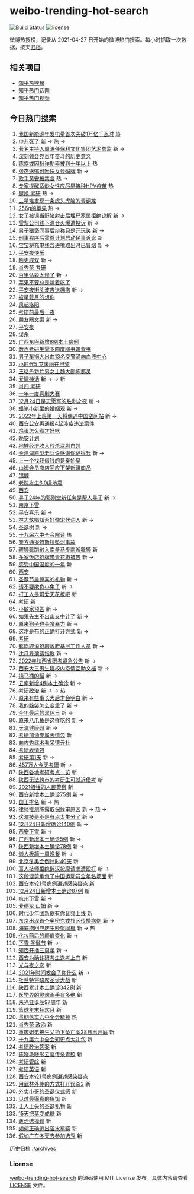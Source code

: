 # weibo-trending-hot-search

[![Build Status](https://github.com/justjavac/weibo-trending-hot-search/workflows/ci/badge.svg?branch=master)](https://github.com/justjavac/weibo-trending-hot-search/actions)
[![license](https://img.shields.io/github/license/justjavac/weibo-trending-hot-search)](https://github.com/justjavac/weibo-trending-hot-search/blob/master/LICENSE)

微博热搜榜，记录从 2021-04-27 日开始的微博热门搜索。每小时抓取一次数据，按天[归档](./archives)。

## 相关项目

- [知乎热搜榜](https://github.com/justjavac/zhihu-trending-top-search)
- [知乎热门话题](https://github.com/justjavac/zhihu-trending-hot-questions)
- [知乎热门视频](https://github.com/justjavac/zhihu-trending-hot-video)

## 今日热门搜索

<!-- BEGIN -->
<!-- 最后更新时间 Sat Dec 25 2021 12:19:25 GMT+0800 (China Standard Time) -->

1. [我国新能源年发电量首次突破1万亿千瓦时](https://s.weibo.com//weibo?q=%23%E6%88%91%E5%9B%BD%E6%96%B0%E8%83%BD%E6%BA%90%E5%B9%B4%E5%8F%91%E7%94%B5%E9%87%8F%E9%A6%96%E6%AC%A1%E7%AA%81%E7%A0%B41%E4%B8%87%E4%BA%BF%E5%8D%83%E7%93%A6%E6%97%B6%23&Refer=new_time)
   热
1. [申非死了](https://s.weibo.com//weibo?q=%23%E7%94%B3%E9%9D%9E%E6%AD%BB%E4%BA%86%23&Refer=top)
   新 -> 热 ->
1. [著名主持人周涛任保利文化集团艺术总监](https://s.weibo.com//weibo?q=%23%E8%91%97%E5%90%8D%E4%B8%BB%E6%8C%81%E4%BA%BA%E5%91%A8%E6%B6%9B%E4%BB%BB%E4%BF%9D%E5%88%A9%E6%96%87%E5%8C%96%E9%9B%86%E5%9B%A2%E8%89%BA%E6%9C%AF%E6%80%BB%E7%9B%91%23&Refer=top)
   新 ->
1. [深刻领会党百年奋斗的历史意义](https://s.weibo.com//weibo?q=%23%E6%B7%B1%E5%88%BB%E9%A2%86%E4%BC%9A%E5%85%9A%E7%99%BE%E5%B9%B4%E5%A5%8B%E6%96%97%E7%9A%84%E5%8E%86%E5%8F%B2%E6%84%8F%E4%B9%89%23&Refer=top)
1. [陈露或因敲诈勒索被判十年以上](https://s.weibo.com//weibo?q=%23%E9%99%88%E9%9C%B2%E6%88%96%E5%9B%A0%E6%95%B2%E8%AF%88%E5%8B%92%E7%B4%A2%E8%A2%AB%E5%88%A4%E5%8D%81%E5%B9%B4%E4%BB%A5%E4%B8%8A%23&Refer=top)
   热
1. [张杰送郁可唯快女号码牌](https://s.weibo.com//weibo?q=%23%E5%BC%A0%E6%9D%B0%E9%80%81%E9%83%81%E5%8F%AF%E5%94%AF%E5%BF%AB%E5%A5%B3%E5%8F%B7%E7%A0%81%E7%89%8C%23&Refer=top)
   新 ->
1. [歌手黄安被禁言](https://s.weibo.com//weibo?q=%23%E6%AD%8C%E6%89%8B%E9%BB%84%E5%AE%89%E8%A2%AB%E7%A6%81%E8%A8%80%23&Refer=top)
   热 ->
1. [专家提醒适龄女性应尽早接种HPV疫苗](https://s.weibo.com//weibo?q=%23%E4%B8%93%E5%AE%B6%E6%8F%90%E9%86%92%E9%80%82%E9%BE%84%E5%A5%B3%E6%80%A7%E5%BA%94%E5%B0%BD%E6%97%A9%E6%8E%A5%E7%A7%8DHPV%E7%96%AB%E8%8B%97%23&Refer=top)
   热
1. [腿姐 考研](https://s.weibo.com//weibo?q=%E8%85%BF%E5%A7%90%20%E8%80%83%E7%A0%94&Refer=top)
   热 ->
1. [三星堆发现一条虎头虎脑的青铜龙](https://s.weibo.com//weibo?q=%23%E4%B8%89%E6%98%9F%E5%A0%86%E5%8F%91%E7%8E%B0%E4%B8%80%E6%9D%A1%E8%99%8E%E5%A4%B4%E8%99%8E%E8%84%91%E7%9A%84%E9%9D%92%E9%93%9C%E9%BE%99%23&Refer=top)
1. [256g的苹果](https://s.weibo.com//weibo?q=256g%E7%9A%84%E8%8B%B9%E6%9E%9C&Refer=top)
   热 ->
1. [女子被误当野猪射击后埋尸家属拒绝谅解](https://s.weibo.com//weibo?q=%23%E5%A5%B3%E5%AD%90%E8%A2%AB%E8%AF%AF%E5%BD%93%E9%87%8E%E7%8C%AA%E5%B0%84%E5%87%BB%E5%90%8E%E5%9F%8B%E5%B0%B8%E5%AE%B6%E5%B1%9E%E6%8B%92%E7%BB%9D%E8%B0%85%E8%A7%A3%23&Refer=top)
   新 ->
1. [雪梨公司线下清仓火爆遭投诉](https://s.weibo.com//weibo?q=%23%E9%9B%AA%E6%A2%A8%E5%85%AC%E5%8F%B8%E7%BA%BF%E4%B8%8B%E6%B8%85%E4%BB%93%E7%81%AB%E7%88%86%E9%81%AD%E6%8A%95%E8%AF%89%23&Refer=top)
   新 ->
1. [男子猥亵同事后辩称只是开玩笑](https://s.weibo.com//weibo?q=%23%E7%94%B7%E5%AD%90%E7%8C%A5%E4%BA%B5%E5%90%8C%E4%BA%8B%E5%90%8E%E8%BE%A9%E7%A7%B0%E5%8F%AA%E6%98%AF%E5%BC%80%E7%8E%A9%E7%AC%91%23&Refer=top)
   新 ->
1. [刑事程序后霍尊计划启动民事诉讼](https://s.weibo.com//weibo?q=%23%E5%88%91%E4%BA%8B%E7%A8%8B%E5%BA%8F%E5%90%8E%E9%9C%8D%E5%B0%8A%E8%AE%A1%E5%88%92%E5%90%AF%E5%8A%A8%E6%B0%91%E4%BA%8B%E8%AF%89%E8%AE%BC%23&Refer=top)
   新
1. [宝宝将充电线含进嘴取出时已冒烟](https://s.weibo.com//weibo?q=%23%E5%AE%9D%E5%AE%9D%E5%B0%86%E5%85%85%E7%94%B5%E7%BA%BF%E5%90%AB%E8%BF%9B%E5%98%B4%E5%8F%96%E5%87%BA%E6%97%B6%E5%B7%B2%E5%86%92%E7%83%9F%23&Refer=top)
   新 ->
1. [平安夜快乐](https://s.weibo.com//weibo?q=%E5%B9%B3%E5%AE%89%E5%A4%9C%E5%BF%AB%E4%B9%90&Refer=top)
1. [皓史成双](https://s.weibo.com//weibo?q=%23%E7%9A%93%E5%8F%B2%E6%88%90%E5%8F%8C%23&Refer=top)
   新 ->
1. [肖秀荣 考研](https://s.weibo.com//weibo?q=%E8%82%96%E7%A7%80%E8%8D%A3%20%E8%80%83%E7%A0%94&Refer=top)
1. [百里弘毅太惨了](https://s.weibo.com//weibo?q=%23%E7%99%BE%E9%87%8C%E5%BC%98%E6%AF%85%E5%A4%AA%E6%83%A8%E4%BA%86%23&Refer=top)
   新 ->
1. [苹果不要总是啃着吃了](https://s.weibo.com//weibo?q=%23%E8%8B%B9%E6%9E%9C%E4%B8%8D%E8%A6%81%E6%80%BB%E6%98%AF%E5%95%83%E7%9D%80%E5%90%83%E4%BA%86%23&Refer=top)
1. [平安夜街头波吉送拥抱](https://s.weibo.com//weibo?q=%23%E5%B9%B3%E5%AE%89%E5%A4%9C%E8%A1%97%E5%A4%B4%E6%B3%A2%E5%90%89%E9%80%81%E6%8B%A5%E6%8A%B1%23&Refer=top)
   新 ->
1. [披星戴月的想你](https://s.weibo.com//weibo?q=%23%E6%8A%AB%E6%98%9F%E6%88%B4%E6%9C%88%E7%9A%84%E6%83%B3%E4%BD%A0%23&Refer=top)
1. [风起洛阳](https://s.weibo.com//weibo?q=%E9%A3%8E%E8%B5%B7%E6%B4%9B%E9%98%B3&Refer=top)
1. [考研前最后一夜](https://s.weibo.com//weibo?q=%23%E8%80%83%E7%A0%94%E5%89%8D%E6%9C%80%E5%90%8E%E4%B8%80%E5%A4%9C%23&Refer=top)
1. [朋友圈文案](https://s.weibo.com//weibo?q=%E6%9C%8B%E5%8F%8B%E5%9C%88%E6%96%87%E6%A1%88&Refer=top)
   新 ->
1. [平安夜](https://s.weibo.com//weibo?q=%23%E5%B9%B3%E5%AE%89%E5%A4%9C%23&Refer=top)
1. [误杀](https://s.weibo.com//weibo?q=%E8%AF%AF%E6%9D%80&Refer=top)
1. [广西东兴新增8例本土病例](https://s.weibo.com//weibo?q=%23%E5%B9%BF%E8%A5%BF%E4%B8%9C%E5%85%B4%E6%96%B0%E5%A2%9E8%E4%BE%8B%E6%9C%AC%E5%9C%9F%E7%97%85%E4%BE%8B%23&Refer=top)
1. [数百考研生零下四度图书馆背书](https://s.weibo.com//weibo?q=%23%E6%95%B0%E7%99%BE%E8%80%83%E7%A0%94%E7%94%9F%E9%9B%B6%E4%B8%8B%E5%9B%9B%E5%BA%A6%E5%9B%BE%E4%B9%A6%E9%A6%86%E8%83%8C%E4%B9%A6%23&Refer=top)
1. [男子车祸大出血13名交警涌向血液中心](https://s.weibo.com//weibo?q=%23%E7%94%B7%E5%AD%90%E8%BD%A6%E7%A5%B8%E5%A4%A7%E5%87%BA%E8%A1%8013%E5%90%8D%E4%BA%A4%E8%AD%A6%E6%B6%8C%E5%90%91%E8%A1%80%E6%B6%B2%E4%B8%AD%E5%BF%83%23&Refer=top)
1. [小时代5 艾米丽在巴黎](https://s.weibo.com//weibo?q=%E5%B0%8F%E6%97%B6%E4%BB%A35%20%E8%89%BE%E7%B1%B3%E4%B8%BD%E5%9C%A8%E5%B7%B4%E9%BB%8E&Refer=top)
1. [王珞丹新片男女主魏大勋陈都灵](https://s.weibo.com//weibo?q=%23%E7%8E%8B%E7%8F%9E%E4%B8%B9%E6%96%B0%E7%89%87%E7%94%B7%E5%A5%B3%E4%B8%BB%E9%AD%8F%E5%A4%A7%E5%8B%8B%E9%99%88%E9%83%BD%E7%81%B5%23&Refer=top)
1. [爱情神话](https://s.weibo.com//weibo?q=%E7%88%B1%E6%83%85%E7%A5%9E%E8%AF%9D&Refer=top)
   新 -> -> 新
1. [肖四 考研](https://s.weibo.com//weibo?q=%E8%82%96%E5%9B%9B%20%E8%80%83%E7%A0%94&Refer=top)
1. [一年一度喜剧大赛](https://s.weibo.com//weibo?q=%E4%B8%80%E5%B9%B4%E4%B8%80%E5%BA%A6%E5%96%9C%E5%89%A7%E5%A4%A7%E8%B5%9B&Refer=top)
1. [12月24日是志愿军的胜利之夜](https://s.weibo.com//weibo?q=%2312%E6%9C%8824%E6%97%A5%E6%98%AF%E5%BF%97%E6%84%BF%E5%86%9B%E7%9A%84%E8%83%9C%E5%88%A9%E4%B9%8B%E5%A4%9C%23&Refer=top)
   新 ->
1. [蜡笔小新里的婚姻观](https://s.weibo.com//weibo?q=%23%E8%9C%A1%E7%AC%94%E5%B0%8F%E6%96%B0%E9%87%8C%E7%9A%84%E5%A9%9A%E5%A7%BB%E8%A7%82%23&Refer=top)
   新 ->
1. [2022年上班第一天将偶遇中国空间站](https://s.weibo.com//weibo?q=%232022%E5%B9%B4%E4%B8%8A%E7%8F%AD%E7%AC%AC%E4%B8%80%E5%A4%A9%E5%B0%86%E5%81%B6%E9%81%87%E4%B8%AD%E5%9B%BD%E7%A9%BA%E9%97%B4%E7%AB%99%23&Refer=top)
   新 ->
1. [西安公安再通报4起涉疫违法案件](https://s.weibo.com//weibo?q=%23%E8%A5%BF%E5%AE%89%E5%85%AC%E5%AE%89%E5%86%8D%E9%80%9A%E6%8A%A54%E8%B5%B7%E6%B6%89%E7%96%AB%E8%BF%9D%E6%B3%95%E6%A1%88%E4%BB%B6%23&Refer=top)
1. [鸡蛋怎么煮才好吃](https://s.weibo.com//weibo?q=%23%E9%B8%A1%E8%9B%8B%E6%80%8E%E4%B9%88%E7%85%AE%E6%89%8D%E5%A5%BD%E5%90%83%23&Refer=top)
1. [晚安计划](https://s.weibo.com//weibo?q=%23%E6%99%9A%E5%AE%89%E8%AE%A1%E5%88%92%23&Refer=top)
1. [地摊经济收入秒杀深圳白领](https://s.weibo.com//weibo?q=%23%E5%9C%B0%E6%91%8A%E7%BB%8F%E6%B5%8E%E6%94%B6%E5%85%A5%E7%A7%92%E6%9D%80%E6%B7%B1%E5%9C%B3%E7%99%BD%E9%A2%86%23&Refer=top)
1. [长津湖原型老兵说感谢你记得我](https://s.weibo.com//weibo?q=%23%E9%95%BF%E6%B4%A5%E6%B9%96%E5%8E%9F%E5%9E%8B%E8%80%81%E5%85%B5%E8%AF%B4%E6%84%9F%E8%B0%A2%E4%BD%A0%E8%AE%B0%E5%BE%97%E6%88%91%23&Refer=top)
   新 ->
1. [上一个找我借钱的是秦始皇](https://s.weibo.com//weibo?q=%23%E4%B8%8A%E4%B8%80%E4%B8%AA%E6%89%BE%E6%88%91%E5%80%9F%E9%92%B1%E7%9A%84%E6%98%AF%E7%A7%A6%E5%A7%8B%E7%9A%87%23&Refer=top)
1. [山姆会员商店回应下架新疆商品](https://s.weibo.com//weibo?q=%23%E5%B1%B1%E5%A7%86%E4%BC%9A%E5%91%98%E5%95%86%E5%BA%97%E5%9B%9E%E5%BA%94%E4%B8%8B%E6%9E%B6%E6%96%B0%E7%96%86%E5%95%86%E5%93%81%23&Refer=top)
1. [锦鲤](https://s.weibo.com//weibo?q=%E9%94%A6%E9%B2%A4&Refer=top)
1. [老挝发生6.0级地震](https://s.weibo.com//weibo?q=%23%E8%80%81%E6%8C%9D%E5%8F%91%E7%94%9F6.0%E7%BA%A7%E5%9C%B0%E9%9C%87%23&Refer=top)
1. [西安](https://s.weibo.com//weibo?q=%23%E8%A5%BF%E5%AE%89%23&Refer=top)
1. [寻子24年的郭刚堂新任务是帮人寻子](https://s.weibo.com//weibo?q=%23%E5%AF%BB%E5%AD%9024%E5%B9%B4%E7%9A%84%E9%83%AD%E5%88%9A%E5%A0%82%E6%96%B0%E4%BB%BB%E5%8A%A1%E6%98%AF%E5%B8%AE%E4%BA%BA%E5%AF%BB%E5%AD%90%23&Refer=top)
   新 ->
1. [南京下雪](https://s.weibo.com//weibo?q=%23%E5%8D%97%E4%BA%AC%E4%B8%8B%E9%9B%AA%23&Refer=top)
1. [平安喜乐](https://s.weibo.com//weibo?q=%E5%B9%B3%E5%AE%89%E5%96%9C%E4%B9%90&Refer=top)
   新 ->
1. [林志炫唱知否好像宋代词人](https://s.weibo.com//weibo?q=%23%E6%9E%97%E5%BF%97%E7%82%AB%E5%94%B1%E7%9F%A5%E5%90%A6%E5%A5%BD%E5%83%8F%E5%AE%8B%E4%BB%A3%E8%AF%8D%E4%BA%BA%23&Refer=top)
   新 ->
1. [圣诞树](https://s.weibo.com//weibo?q=%E5%9C%A3%E8%AF%9E%E6%A0%91&Refer=top) 新
   ->
1. [十九届六中全会解读](https://s.weibo.com//weibo?q=%23%E5%8D%81%E4%B9%9D%E5%B1%8A%E5%85%AD%E4%B8%AD%E5%85%A8%E4%BC%9A%E8%A7%A3%E8%AF%BB%23&Refer=new_time)
   热
1. [警方通报特斯拉坠河事故](https://s.weibo.com//weibo?q=%23%E8%AD%A6%E6%96%B9%E9%80%9A%E6%8A%A5%E7%89%B9%E6%96%AF%E6%8B%89%E5%9D%A0%E6%B2%B3%E4%BA%8B%E6%95%85%23&Refer=top)
1. [醒狮舞蹈融入南拳马步南派舞狮](https://s.weibo.com//weibo?q=%23%E9%86%92%E7%8B%AE%E8%88%9E%E8%B9%88%E8%9E%8D%E5%85%A5%E5%8D%97%E6%8B%B3%E9%A9%AC%E6%AD%A5%E5%8D%97%E6%B4%BE%E8%88%9E%E7%8B%AE%23&Refer=top)
   新
1. [多家饭店招牌带青花椒被告](https://s.weibo.com//weibo?q=%23%E5%A4%9A%E5%AE%B6%E9%A5%AD%E5%BA%97%E6%8B%9B%E7%89%8C%E5%B8%A6%E9%9D%92%E8%8A%B1%E6%A4%92%E8%A2%AB%E5%91%8A%23&Refer=top)
   新 ->
1. [感受中国温度的一年](https://s.weibo.com//weibo?q=%23%E6%84%9F%E5%8F%97%E4%B8%AD%E5%9B%BD%E6%B8%A9%E5%BA%A6%E7%9A%84%E4%B8%80%E5%B9%B4%23&Refer=top)
   新
1. [西安](https://s.weibo.com//weibo?q=%E8%A5%BF%E5%AE%89&Refer=top)
1. [圣诞节最惊喜的礼物](https://s.weibo.com//weibo?q=%23%E5%9C%A3%E8%AF%9E%E8%8A%82%E6%9C%80%E6%83%8A%E5%96%9C%E7%9A%84%E7%A4%BC%E7%89%A9%23&Refer=top)
   新 ->
1. [请不要欺负小兔子](https://s.weibo.com//weibo?q=%23%E8%AF%B7%E4%B8%8D%E8%A6%81%E6%AC%BA%E8%B4%9F%E5%B0%8F%E5%85%94%E5%AD%90%23&Refer=top)
   新 ->
1. [打工人是可爱天花板吧](https://s.weibo.com//weibo?q=%23%E6%89%93%E5%B7%A5%E4%BA%BA%E6%98%AF%E5%8F%AF%E7%88%B1%E5%A4%A9%E8%8A%B1%E6%9D%BF%E5%90%A7%23&Refer=top)
   新
1. [考研](https://s.weibo.com//weibo?q=%23%E8%80%83%E7%A0%94%23&Refer=top) 新
1. [小敏家预告](https://s.weibo.com//weibo?q=%23%E5%B0%8F%E6%95%8F%E5%AE%B6%E9%A2%84%E5%91%8A%23&Refer=top)
   新 ->
1. [如果先生不出山又中计了](https://s.weibo.com//weibo?q=%23%E5%A6%82%E6%9E%9C%E5%85%88%E7%94%9F%E4%B8%8D%E5%87%BA%E5%B1%B1%E5%8F%88%E4%B8%AD%E8%AE%A1%E4%BA%86%23&Refer=top)
   新 ->
1. [原来狗子也会冷暴力](https://s.weibo.com//weibo?q=%23%E5%8E%9F%E6%9D%A5%E7%8B%97%E5%AD%90%E4%B9%9F%E4%BC%9A%E5%86%B7%E6%9A%B4%E5%8A%9B%23&Refer=top)
   新 ->
1. [这才是布的正确打开方式](https://s.weibo.com//weibo?q=%23%E8%BF%99%E6%89%8D%E6%98%AF%E5%B8%83%E7%9A%84%E6%AD%A3%E7%A1%AE%E6%89%93%E5%BC%80%E6%96%B9%E5%BC%8F%23&Refer=top)
   新 ->
1. [考研](https://s.weibo.com//weibo?q=%E8%80%83%E7%A0%94&Refer=top)
1. [鹤岗取消招聘政府基层工作人员](https://s.weibo.com//weibo?q=%23%E9%B9%A4%E5%B2%97%E5%8F%96%E6%B6%88%E6%8B%9B%E8%81%98%E6%94%BF%E5%BA%9C%E5%9F%BA%E5%B1%82%E5%B7%A5%E4%BD%9C%E4%BA%BA%E5%91%98%23&Refer=top)
   新 ->
1. [沈月导演请指教](https://s.weibo.com//weibo?q=%23%E6%B2%88%E6%9C%88%E5%AF%BC%E6%BC%94%E8%AF%B7%E6%8C%87%E6%95%99%23&Refer=top)
   新 ->
1. [2022年陕西省研考紧急公告](https://s.weibo.com//weibo?q=2022%E5%B9%B4%E9%99%95%E8%A5%BF%E7%9C%81%E7%A0%94%E8%80%83%E7%B4%A7%E6%80%A5%E5%85%AC%E5%91%8A&Refer=top)
   新 ->
1. [西安大三男生建校内疫情互助文档](https://s.weibo.com//weibo?q=%23%E8%A5%BF%E5%AE%89%E5%A4%A7%E4%B8%89%E7%94%B7%E7%94%9F%E5%BB%BA%E6%A0%A1%E5%86%85%E7%96%AB%E6%83%85%E4%BA%92%E5%8A%A9%E6%96%87%E6%A1%A3%23&Refer=top)
   新 ->
1. [挠马桶的猫](https://s.weibo.com//weibo?q=%23%E6%8C%A0%E9%A9%AC%E6%A1%B6%E7%9A%84%E7%8C%AB%23&Refer=top)
   新 ->
1. [云南新增4例本土确诊](https://s.weibo.com//weibo?q=%23%E4%BA%91%E5%8D%97%E6%96%B0%E5%A2%9E4%E4%BE%8B%E6%9C%AC%E5%9C%9F%E7%A1%AE%E8%AF%8A%23&Refer=top)
   新 ->
1. [考研政治](https://s.weibo.com//weibo?q=%23%E8%80%83%E7%A0%94%E6%94%BF%E6%B2%BB%23&Refer=top)
   新 -> -> 热
1. [原来有些事长大后才会明白](https://s.weibo.com//weibo?q=%23%E5%8E%9F%E6%9D%A5%E6%9C%89%E4%BA%9B%E4%BA%8B%E9%95%BF%E5%A4%A7%E5%90%8E%E6%89%8D%E4%BC%9A%E6%98%8E%E7%99%BD%23&Refer=top)
   新 ->
1. [我的脑袋怎么变重了](https://s.weibo.com//weibo?q=%E6%88%91%E7%9A%84%E8%84%91%E8%A2%8B%E6%80%8E%E4%B9%88%E5%8F%98%E9%87%8D%E4%BA%86&Refer=top)
   新 ->
1. [今年最后的双休日](https://s.weibo.com//weibo?q=%23%E4%BB%8A%E5%B9%B4%E6%9C%80%E5%90%8E%E7%9A%84%E5%8F%8C%E4%BC%91%E6%97%A5%23&Refer=top)
   新 ->
1. [原来八爪鱼是这样吃的](https://s.weibo.com//weibo?q=%23%E5%8E%9F%E6%9D%A5%E5%85%AB%E7%88%AA%E9%B1%BC%E6%98%AF%E8%BF%99%E6%A0%B7%E5%90%83%E7%9A%84%23&Refer=top)
   新 ->
1. [天津健康码](https://s.weibo.com//weibo?q=%E5%A4%A9%E6%B4%A5%E5%81%A5%E5%BA%B7%E7%A0%81&Refer=top)
   新 ->
1. [考研加油专属表情包](https://s.weibo.com//weibo?q=%23%E8%80%83%E7%A0%94%E5%8A%A0%E6%B2%B9%E4%B8%93%E5%B1%9E%E8%A1%A8%E6%83%85%E5%8C%85%23&Refer=top)
   新
1. [向佐秀武术看呆德云社](https://s.weibo.com//weibo?q=%23%E5%90%91%E4%BD%90%E7%A7%80%E6%AD%A6%E6%9C%AF%E7%9C%8B%E5%91%86%E5%BE%B7%E4%BA%91%E7%A4%BE%23&Refer=top)
1. [考研表情包](https://s.weibo.com//weibo?q=%E8%80%83%E7%A0%94%E8%A1%A8%E6%83%85%E5%8C%85&Refer=top)
1. [考研第1天](https://s.weibo.com//weibo?q=%23%E8%80%83%E7%A0%94%E7%AC%AC1%E5%A4%A9%23&Refer=top)
   新 ->
1. [457万人今天考研](https://s.weibo.com//weibo?q=%23457%E4%B8%87%E4%BA%BA%E4%BB%8A%E5%A4%A9%E8%80%83%E7%A0%94%23&Refer=top)
   新 ->
1. [陕西各地考研考点一览](https://s.weibo.com//weibo?q=%E9%99%95%E8%A5%BF%E5%90%84%E5%9C%B0%E8%80%83%E7%A0%94%E8%80%83%E7%82%B9%E4%B8%80%E8%A7%88&Refer=top)
   新
1. [陕西无法跨市的考研生可就近借考](https://s.weibo.com//weibo?q=%23%E9%99%95%E8%A5%BF%E6%97%A0%E6%B3%95%E8%B7%A8%E5%B8%82%E7%9A%84%E8%80%83%E7%A0%94%E7%94%9F%E5%8F%AF%E5%B0%B1%E8%BF%91%E5%80%9F%E8%80%83%23&Refer=top)
   新
1. [2021牺牲的人民警察](https://s.weibo.com//weibo?q=%232021%E7%89%BA%E7%89%B2%E7%9A%84%E4%BA%BA%E6%B0%91%E8%AD%A6%E5%AF%9F%23&Refer=top)
   新
1. [西安新增本土确诊75例](https://s.weibo.com//weibo?q=%23%E8%A5%BF%E5%AE%89%E6%96%B0%E5%A2%9E%E6%9C%AC%E5%9C%9F%E7%A1%AE%E8%AF%8A75%E4%BE%8B%23&Refer=top)
   新 ->
1. [国王排名](https://s.weibo.com//weibo?q=%E5%9B%BD%E7%8E%8B%E6%8E%92%E5%90%8D&Refer=top)
   新 -> 热
1. [律师推测陈露取保候审原因](https://s.weibo.com//weibo?q=%23%E5%BE%8B%E5%B8%88%E6%8E%A8%E6%B5%8B%E9%99%88%E9%9C%B2%E5%8F%96%E4%BF%9D%E5%80%99%E5%AE%A1%E5%8E%9F%E5%9B%A0%23&Refer=top)
   新 -> 热 ->
1. [这演技是不是有点太生分了](https://s.weibo.com//weibo?q=%E8%BF%99%E6%BC%94%E6%8A%80%E6%98%AF%E4%B8%8D%E6%98%AF%E6%9C%89%E7%82%B9%E5%A4%AA%E7%94%9F%E5%88%86%E4%BA%86&Refer=top)
   新 ->
1. [12月24日新增确诊140例](https://s.weibo.com//weibo?q=%2312%E6%9C%8824%E6%97%A5%E6%96%B0%E5%A2%9E%E7%A1%AE%E8%AF%8A140%E4%BE%8B%23&Refer=top)
   新 ->
1. [西安下雪](https://s.weibo.com//weibo?q=%E8%A5%BF%E5%AE%89%E4%B8%8B%E9%9B%AA&Refer=top)
   新 ->
1. [广西新增本土确诊5例](https://s.weibo.com//weibo?q=%23%E5%B9%BF%E8%A5%BF%E6%96%B0%E5%A2%9E%E6%9C%AC%E5%9C%9F%E7%A1%AE%E8%AF%8A5%E4%BE%8B%23&Refer=top)
   新 ->
1. [陕西新增本土确诊78例](https://s.weibo.com//weibo?q=%E9%99%95%E8%A5%BF%E6%96%B0%E5%A2%9E%E6%9C%AC%E5%9C%9F%E7%A1%AE%E8%AF%8A78%E4%BE%8B&Refer=top)
   新 ->
1. [懒人极简一周晚餐](https://s.weibo.com//weibo?q=%23%E6%87%92%E4%BA%BA%E6%9E%81%E7%AE%80%E4%B8%80%E5%91%A8%E6%99%9A%E9%A4%90%23&Refer=top)
   新 ->
1. [北京冬奥会倒计时40天](https://s.weibo.com//weibo?q=%23%E5%8C%97%E4%BA%AC%E5%86%AC%E5%A5%A5%E4%BC%9A%E5%80%92%E8%AE%A1%E6%97%B640%E5%A4%A9%23&Refer=top)
   新
1. [盲人技师拒绝醉汉按摩请求遭殴打](https://s.weibo.com//weibo?q=%23%E7%9B%B2%E4%BA%BA%E6%8A%80%E5%B8%88%E6%8B%92%E7%BB%9D%E9%86%89%E6%B1%89%E6%8C%89%E6%91%A9%E8%AF%B7%E6%B1%82%E9%81%AD%E6%AE%B4%E6%89%93%23&Refer=top)
   新 ->
1. [这段混剪承包了中国运动员全年名场面](https://s.weibo.com//weibo?q=%23%E8%BF%99%E6%AE%B5%E6%B7%B7%E5%89%AA%E6%89%BF%E5%8C%85%E4%BA%86%E4%B8%AD%E5%9B%BD%E8%BF%90%E5%8A%A8%E5%91%98%E5%85%A8%E5%B9%B4%E5%90%8D%E5%9C%BA%E9%9D%A2%23&Refer=top)
   新
1. [西安本轮1号病例讲述感染疑点](https://s.weibo.com//weibo?q=%23%E8%A5%BF%E5%AE%89%E6%9C%AC%E8%BD%AE1%E5%8F%B7%E7%97%85%E4%BE%8B%E8%AE%B2%E8%BF%B0%E6%84%9F%E6%9F%93%E7%96%91%E7%82%B9%23&Refer=top)
   新
1. [12月24日新增本土确诊87例](https://s.weibo.com//weibo?q=%2312%E6%9C%8824%E6%97%A5%E6%96%B0%E5%A2%9E%E6%9C%AC%E5%9C%9F%E7%A1%AE%E8%AF%8A87%E4%BE%8B%23&Refer=top)
   新
1. [杭州下雪](https://s.weibo.com//weibo?q=%23%E6%9D%AD%E5%B7%9E%E4%B8%8B%E9%9B%AA%23&Refer=top)
   新 ->
1. [麦德龙 山姆](https://s.weibo.com//weibo?q=%E9%BA%A6%E5%BE%B7%E9%BE%99%20%E5%B1%B1%E5%A7%86&Refer=top)
   新 ->
1. [时代少年团新歌有你音频上线](https://s.weibo.com//weibo?q=%23%E6%97%B6%E4%BB%A3%E5%B0%91%E5%B9%B4%E5%9B%A2%E6%96%B0%E6%AD%8C%E6%9C%89%E4%BD%A0%E9%9F%B3%E9%A2%91%E4%B8%8A%E7%BA%BF%23&Refer=top)
   新
1. [东京出现首个奥密克戎社区传播病例](https://s.weibo.com//weibo?q=%23%E4%B8%9C%E4%BA%AC%E5%87%BA%E7%8E%B0%E9%A6%96%E4%B8%AA%E5%A5%A5%E5%AF%86%E5%85%8B%E6%88%8E%E7%A4%BE%E5%8C%BA%E4%BC%A0%E6%92%AD%E7%97%85%E4%BE%8B%23&Refer=top)
   新 ->
1. [海底捞回应庆生吵架同框](https://s.weibo.com//weibo?q=%23%E6%B5%B7%E5%BA%95%E6%8D%9E%E5%9B%9E%E5%BA%94%E5%BA%86%E7%94%9F%E5%90%B5%E6%9E%B6%E5%90%8C%E6%A1%86%23&Refer=top)
   新 -> 热
1. [化妆前后的颜值变化](https://s.weibo.com//weibo?q=%23%E5%8C%96%E5%A6%86%E5%89%8D%E5%90%8E%E7%9A%84%E9%A2%9C%E5%80%BC%E5%8F%98%E5%8C%96%23&Refer=top)
   新 ->
1. [下雪 圣诞节](https://s.weibo.com//weibo?q=%E4%B8%8B%E9%9B%AA%20%E5%9C%A3%E8%AF%9E%E8%8A%82&Refer=top)
   新 ->
1. [知否开播三周年](https://s.weibo.com//weibo?q=%23%E7%9F%A5%E5%90%A6%E5%BC%80%E6%92%AD%E4%B8%89%E5%91%A8%E5%B9%B4%23&Refer=top)
   新 ->
1. [西安为确诊研考生送考上门](https://s.weibo.com//weibo?q=%23%E8%A5%BF%E5%AE%89%E4%B8%BA%E7%A1%AE%E8%AF%8A%E7%A0%94%E8%80%83%E7%94%9F%E9%80%81%E8%80%83%E4%B8%8A%E9%97%A8%23&Refer=top)
   新
1. [光与夜之恋](https://s.weibo.com//weibo?q=%E5%85%89%E4%B8%8E%E5%A4%9C%E4%B9%8B%E6%81%8B&Refer=top)
   新
1. [2021年时间教会了你什么](https://s.weibo.com//weibo?q=%232021%E5%B9%B4%E6%97%B6%E9%97%B4%E6%95%99%E4%BC%9A%E4%BA%86%E4%BD%A0%E4%BB%80%E4%B9%88%23&Refer=top)
   新 ->
1. [杜兰特将缺席圣诞大战](https://s.weibo.com//weibo?q=%23%E6%9D%9C%E5%85%B0%E7%89%B9%E5%B0%86%E7%BC%BA%E5%B8%AD%E5%9C%A3%E8%AF%9E%E5%A4%A7%E6%88%98%23&Refer=top)
   新
1. [陕西累计本土确诊342例](https://s.weibo.com//weibo?q=%23%E9%99%95%E8%A5%BF%E7%B4%AF%E8%AE%A1%E6%9C%AC%E5%9C%9F%E7%A1%AE%E8%AF%8A342%E4%BE%8B%23&Refer=top)
   新
1. [医学界的灵魂画手有多绝](https://s.weibo.com//weibo?q=%23%E5%8C%BB%E5%AD%A6%E7%95%8C%E7%9A%84%E7%81%B5%E9%AD%82%E7%94%BB%E6%89%8B%E6%9C%89%E5%A4%9A%E7%BB%9D%23&Refer=top)
   新
1. [朱光亚诞辰97周年](https://s.weibo.com//weibo?q=%23%E6%9C%B1%E5%85%89%E4%BA%9A%E8%AF%9E%E8%BE%B097%E5%91%A8%E5%B9%B4%23&Refer=top)
   新
1. [篮球年末狂欢月](https://s.weibo.com//weibo?q=%23%E7%AF%AE%E7%90%83%E5%B9%B4%E6%9C%AB%E7%8B%82%E6%AC%A2%E6%9C%88%23&Refer=top)
   新
1. [贯彻落实六中全会精神](https://s.weibo.com//weibo?q=%23%E8%B4%AF%E5%BD%BB%E8%90%BD%E5%AE%9E%E5%85%AD%E4%B8%AD%E5%85%A8%E4%BC%9A%E7%B2%BE%E7%A5%9E%23&Refer=new_time)
   热
1. [肖秀荣 政治](https://s.weibo.com//weibo?q=%E8%82%96%E7%A7%80%E8%8D%A3%20%E6%94%BF%E6%B2%BB&Refer=top)
   新
1. [重庆姐弟被生父扔下坠亡案28日再开庭](https://s.weibo.com//weibo?q=%23%E9%87%8D%E5%BA%86%E5%A7%90%E5%BC%9F%E8%A2%AB%E7%94%9F%E7%88%B6%E6%89%94%E4%B8%8B%E5%9D%A0%E4%BA%A1%E6%A1%8828%E6%97%A5%E5%86%8D%E5%BC%80%E5%BA%AD%23&Refer=top)
   新
1. [十九届六中全会知识点大礼包](https://s.weibo.com//weibo?q=%23%E5%8D%81%E4%B9%9D%E5%B1%8A%E5%85%AD%E4%B8%AD%E5%85%A8%E4%BC%9A%E7%9F%A5%E8%AF%86%E7%82%B9%E5%A4%A7%E7%A4%BC%E5%8C%85%23&Refer=top)
   新
1. [考研政治答案](https://s.weibo.com//weibo?q=%E8%80%83%E7%A0%94%E6%94%BF%E6%B2%BB%E7%AD%94%E6%A1%88&Refer=top)
   新
1. [陈晓毛晓彤云襄传杀青照](https://s.weibo.com//weibo?q=%23%E9%99%88%E6%99%93%E6%AF%9B%E6%99%93%E5%BD%A4%E4%BA%91%E8%A5%84%E4%BC%A0%E6%9D%80%E9%9D%92%E7%85%A7%23&Refer=top)
   新
1. [考研管综](https://s.weibo.com//weibo?q=%E8%80%83%E7%A0%94%E7%AE%A1%E7%BB%BC&Refer=top)
   新
1. [考研英语](https://s.weibo.com//weibo?q=%23%E8%80%83%E7%A0%94%E8%8B%B1%E8%AF%AD%23&Refer=top)
   新
1. [西安本轮1号病例讲述感染疑点](https://s.weibo.com//weibo?q=%E8%A5%BF%E5%AE%89%E6%9C%AC%E8%BD%AE1%E5%8F%B7%E7%97%85%E4%BE%8B%E8%AE%B2%E8%BF%B0%E6%84%9F%E6%9F%93%E7%96%91%E7%82%B9&Refer=top)
1. [用武林外传的方式打开误杀2](https://s.weibo.com//weibo?q=%23%E7%94%A8%E6%AD%A6%E6%9E%97%E5%A4%96%E4%BC%A0%E7%9A%84%E6%96%B9%E5%BC%8F%E6%89%93%E5%BC%80%E8%AF%AF%E6%9D%802%23&Refer=top)
   新
1. [外卖小哥的圣诞仪式感](https://s.weibo.com//weibo?q=%23%E5%A4%96%E5%8D%96%E5%B0%8F%E5%93%A5%E7%9A%84%E5%9C%A3%E8%AF%9E%E4%BB%AA%E5%BC%8F%E6%84%9F%23&Refer=top)
   新
1. [见过最逼真的鱼饵](https://s.weibo.com//weibo?q=%E8%A7%81%E8%BF%87%E6%9C%80%E9%80%BC%E7%9C%9F%E7%9A%84%E9%B1%BC%E9%A5%B5&Refer=top)
   新
1. [让人上头的圣诞礼物](https://s.weibo.com//weibo?q=%23%E8%AE%A9%E4%BA%BA%E4%B8%8A%E5%A4%B4%E7%9A%84%E5%9C%A3%E8%AF%9E%E7%A4%BC%E7%89%A9%23&Refer=top)
   新
1. [15天把草变成糖](https://s.weibo.com//weibo?q=%2315%E5%A4%A9%E6%8A%8A%E8%8D%89%E5%8F%98%E6%88%90%E7%B3%96%23&Refer=top)
   新
1. [政治选择题](https://s.weibo.com//weibo?q=%E6%94%BF%E6%B2%BB%E9%80%89%E6%8B%A9%E9%A2%98&Refer=top)
   新
1. [如何正确逃出落水车辆](https://s.weibo.com//weibo?q=%23%E5%A6%82%E4%BD%95%E6%AD%A3%E7%A1%AE%E9%80%83%E5%87%BA%E8%90%BD%E6%B0%B4%E8%BD%A6%E8%BE%86%23&Refer=top)
   新
1. [假如广东冬天去参加选秀](https://s.weibo.com//weibo?q=%E5%81%87%E5%A6%82%E5%B9%BF%E4%B8%9C%E5%86%AC%E5%A4%A9%E5%8E%BB%E5%8F%82%E5%8A%A0%E9%80%89%E7%A7%80&Refer=top)
   新

<!-- END -->

历史归档 [./archives](./archives)

### License

[weibo-trending-hot-search](https://github.com/justjavac/weibo-trending-hot-search)
的源码使用 MIT License 发布。具体内容请查看 [LICENSE](./LICENSE) 文件。
